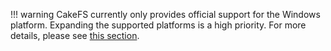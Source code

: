 !!! warning
    CakeFS currently only provides official support for the Windows platform. Expanding the supported platforms is a high priority. For more details, please see [this section](../future-dev/future-development#supported-platforms).